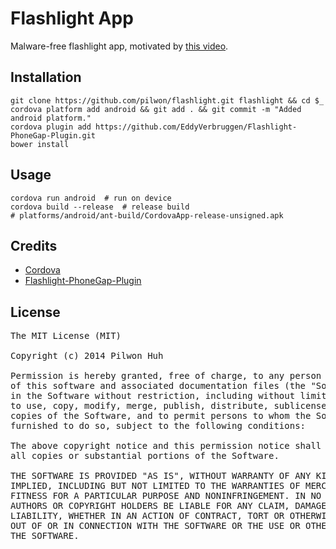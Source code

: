# Flashlight App

Malware-free flashlight app, motivated by [this video](https://www.youtube.com/watch?v=Q8xz8xKEFvU).

## Installation

    git clone https://github.com/pilwon/flashlight.git flashlight && cd $_
    cordova platform add android && git add . && git commit -m "Added android platform."
    cordova plugin add https://github.com/EddyVerbruggen/Flashlight-PhoneGap-Plugin.git
    bower install

## Usage

    cordova run android  # run on device
    cordova build --release  # release build
    # platforms/android/ant-build/CordovaApp-release-unsigned.apk

## Credits

* [Cordova](http://cordova.apache.org/)
* [Flashlight-PhoneGap-Plugin](https://github.com/EddyVerbruggen/Flashlight-PhoneGap-Plugin)

## License

<pre>
The MIT License (MIT)

Copyright (c) 2014 Pilwon Huh

Permission is hereby granted, free of charge, to any person obtaining a copy
of this software and associated documentation files (the "Software"), to deal
in the Software without restriction, including without limitation the rights
to use, copy, modify, merge, publish, distribute, sublicense, and/or sell
copies of the Software, and to permit persons to whom the Software is
furnished to do so, subject to the following conditions:

The above copyright notice and this permission notice shall be included in
all copies or substantial portions of the Software.

THE SOFTWARE IS PROVIDED "AS IS", WITHOUT WARRANTY OF ANY KIND, EXPRESS OR
IMPLIED, INCLUDING BUT NOT LIMITED TO THE WARRANTIES OF MERCHANTABILITY,
FITNESS FOR A PARTICULAR PURPOSE AND NONINFRINGEMENT. IN NO EVENT SHALL THE
AUTHORS OR COPYRIGHT HOLDERS BE LIABLE FOR ANY CLAIM, DAMAGES OR OTHER
LIABILITY, WHETHER IN AN ACTION OF CONTRACT, TORT OR OTHERWISE, ARISING FROM,
OUT OF OR IN CONNECTION WITH THE SOFTWARE OR THE USE OR OTHER DEALINGS IN
THE SOFTWARE.
</pre>
